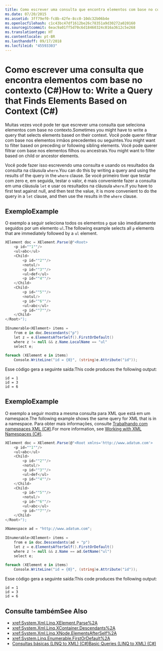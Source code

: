 ```yaml
---
title: Como escrever uma consulta que encontra elementos com base no contexto (C#)
ms.date: 07/20/2015
ms.assetid: 3ff79ef0-fc8b-42fe-8cc0-10dc32b06b4e
ms.openlocfilehash: c1c43bc47df1612be26c78351a9d30272a020160
ms.sourcegitcommit: 6eac9a01ff5d70c6d18460324c016a3612c5e268
ms.translationtype: HT
ms.contentlocale: pt-BR
ms.lasthandoff: 09/17/2018
ms.locfileid: "45593303"
---
```

# <a name="how-to-write-a-query-that-finds-elements-based-on-context-c"></a><span data-ttu-id="b8357-102">Como escrever uma consulta que encontra elementos com base no contexto (C#)</span><span class="sxs-lookup"><span data-stu-id="b8357-102">How to: Write a Query that Finds Elements Based on Context (C#)</span></span>
<span data-ttu-id="b8357-103">Muitas vezes você pode ter que escrever uma consulta que seleciona elementos com base no contexto.</span><span class="sxs-lookup"><span data-stu-id="b8357-103">Sometimes you might have to write a query that selects elements based on their context.</span></span> <span data-ttu-id="b8357-104">Você pode querer filtrar com base nos elementos irmãos precedentes ou seguintes.</span><span class="sxs-lookup"><span data-stu-id="b8357-104">You might want to filter based on preceding or following sibling elements.</span></span> <span data-ttu-id="b8357-105">Você pode querer filtrar com base nos elementos filhos ou ancestrais.</span><span class="sxs-lookup"><span data-stu-id="b8357-105">You might want to filter based on child or ancestor elements.</span></span>  
  
 <span data-ttu-id="b8357-106">Você pode fazer isso escrevendo uma consulta e usando os resultados da consulta na cláusula `where`.</span><span class="sxs-lookup"><span data-stu-id="b8357-106">You can do this by writing a query and using the results of the query in the `where` clause.</span></span> <span data-ttu-id="b8357-107">Se você primeiro tiver que testar com zero e, em seguida, testar o valor, é mais conveniente fazer a consulta em uma cláusula `let` e usar os resultados na cláusula `where`.</span><span class="sxs-lookup"><span data-stu-id="b8357-107">If you have to first test against null, and then test the value, it is more convenient to do the query in a `let` clause, and then use the results in the `where` clause.</span></span>  
  
## <a name="example"></a><span data-ttu-id="b8357-108">Exemplo</span><span class="sxs-lookup"><span data-stu-id="b8357-108">Example</span></span>  
 <span data-ttu-id="b8357-109">O exemplo a seguir seleciona todos os elementos `p` que são imediatamente seguidos por um elemento `ul`.</span><span class="sxs-lookup"><span data-stu-id="b8357-109">The following example selects all `p` elements that are immediately followed by a `ul` element.</span></span>  
  
```csharp  
XElement doc = XElement.Parse(@"<Root>  
    <p id=""1""/>  
    <ul>abc</ul>  
    <Child>  
        <p id=""2""/>  
        <notul/>  
        <p id=""3""/>  
        <ul>def</ul>  
        <p id=""4""/>  
    </Child>  
    <Child>  
        <p id=""5""/>  
        <notul/>  
        <p id=""6""/>  
        <ul>abc</ul>  
        <p id=""7""/>  
    </Child>  
</Root>");  
  
IEnumerable<XElement> items =  
    from e in doc.Descendants("p")  
    let z = e.ElementsAfterSelf().FirstOrDefault()  
    where z != null && z.Name.LocalName == "ul"  
    select e;  
  
foreach (XElement e in items)  
    Console.WriteLine("id = {0}", (string)e.Attribute("id"));  
```  
  
 <span data-ttu-id="b8357-110">Esse código gera a seguinte saída:</span><span class="sxs-lookup"><span data-stu-id="b8357-110">This code produces the following output:</span></span>  
  
```  
id = 1  
id = 3  
id = 6  
```  
  
## <a name="example"></a><span data-ttu-id="b8357-111">Exemplo</span><span class="sxs-lookup"><span data-stu-id="b8357-111">Example</span></span>  
 <span data-ttu-id="b8357-112">O exemplo a seguir mostra a mesma consulta para XML que está em um namespace.</span><span class="sxs-lookup"><span data-stu-id="b8357-112">The following example shows the same query for XML that is in a namespace.</span></span> <span data-ttu-id="b8357-113">Para obter mais informações, consulte [Trabalhando com namespaces XML (C#)](../../../../csharp/programming-guide/concepts/linq/working-with-xml-namespaces.md).</span><span class="sxs-lookup"><span data-stu-id="b8357-113">For more information, see [Working with XML Namespaces (C#)](../../../../csharp/programming-guide/concepts/linq/working-with-xml-namespaces.md).</span></span>  
  
```csharp  
XElement doc = XElement.Parse(@"<Root xmlns='http://www.adatum.com'>  
    <p id=""1""/>  
    <ul>abc</ul>  
    <Child>  
        <p id=""2""/>  
        <notul/>  
        <p id=""3""/>  
        <ul>def</ul>  
        <p id=""4""/>  
    </Child>  
    <Child>  
        <p id=""5""/>  
        <notul/>  
        <p id=""6""/>  
        <ul>abc</ul>  
        <p id=""7""/>  
    </Child>  
</Root>");  
  
XNamespace ad = "http://www.adatum.com";  
  
IEnumerable<XElement> items =  
    from e in doc.Descendants(ad + "p")  
    let z = e.ElementsAfterSelf().FirstOrDefault()  
    where z != null && z.Name == ad.GetName("ul")  
    select e;  
  
foreach (XElement e in items)  
    Console.WriteLine("id = {0}", (string)e.Attribute("id"));  
```  
  
 <span data-ttu-id="b8357-114">Esse código gera a seguinte saída:</span><span class="sxs-lookup"><span data-stu-id="b8357-114">This code produces the following output:</span></span>  
  
```  
id = 1  
id = 3  
id = 6  
```  
  
## <a name="see-also"></a><span data-ttu-id="b8357-115">Consulte também</span><span class="sxs-lookup"><span data-stu-id="b8357-115">See Also</span></span>

- <xref:System.Xml.Linq.XElement.Parse%2A>  
- <xref:System.Xml.Linq.XContainer.Descendants%2A>  
- <xref:System.Xml.Linq.XNode.ElementsAfterSelf%2A>  
- <xref:System.Linq.Enumerable.FirstOrDefault%2A>  
- [<span data-ttu-id="b8357-116">Consultas básicas (LINQ to XML) (C#)</span><span class="sxs-lookup"><span data-stu-id="b8357-116">Basic Queries (LINQ to XML) (C#)</span></span>](../../../../csharp/programming-guide/concepts/linq/basic-queries-linq-to-xml.md)
